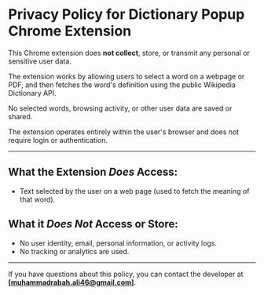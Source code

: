 # Privacy Policy for Dictionary Popup Chrome Extension

This Chrome extension does **not collect**, store, or transmit any personal or sensitive user data.

The extension works by allowing users to select a word on a webpage or PDF, and then fetches the word's definition using the public Wikipedia Dictionary API.

No selected words, browsing activity, or other user data are saved or shared.

The extension operates entirely within the user's browser and does not require login or authentication.

---

## What the Extension *Does* Access:
- Text selected by the user on a web page (used to fetch the meaning of that word).

## What it *Does Not* Access or Store:
- No user identity, email, personal information, or activity logs.
- No tracking or analytics are used.

---

If you have questions about this policy, you can contact the developer at **[muhammadrabah.ali46@gmail.com]**.

